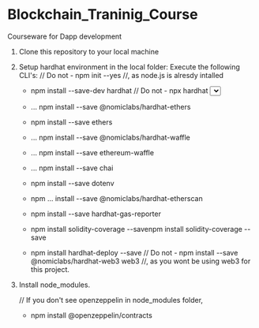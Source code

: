 # Blockchain_Traninig_Course
Courseware for Dapp development

1. Clone this repository to your local machine

2. Setup hardhat environment in the local folder:
    Execute the following CLI's:
    // Do not - npm init --yes //, as node.js is alresdy intalled
    - npm install --save-dev hardhat
    // Do not - npx hardhat <Select Create n advanced sample project> //, as you should keep the cloned project.

    - ... npm install --save @nomiclabs/hardhat-ethers
    - npm install --save ethers
    - ... npm install --save @nomiclabs/hardhat-waffle
    
    - ... npm install --save ethereum-waffle
    - ... npm install --save chai
    - npm install --save dotenv
    - npm ... install --save @nomiclabs/hardhat-etherscan
    - npm install --save hardhat-gas-reporter
    - npm install solidity-coverage --savenpm install solidity-coverage --save
    - npm install hardhat-deploy --save
    // Do not - npm install --save @nomiclabs/hardhat-web3 web3 //, as you wont be using web3 for this project.

3. Install node_modules.
    
    // If you don't see openzeppelin in node_modules folder,
    - npm install @openzeppelin/contracts